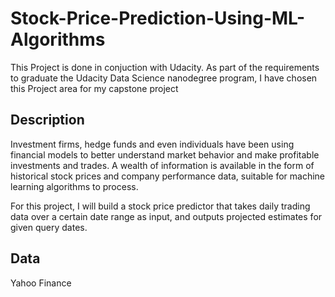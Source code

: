 # Stock-Price-Prediction-Using-ML-Algorithms
This Project is done in conjuction with Udacity. As part of the requirements to graduate the Udacity Data Science nanodegree program, I have chosen this Project area for my capstone project 




## Description

Investment firms, hedge funds and even individuals have been using financial models to better understand market behavior and make profitable investments and trades. A wealth of information is available in the form of historical stock prices and company performance data, suitable for machine learning algorithms to process.


For this project, I will build a stock price predictor that takes daily trading data over a certain date range as input, and outputs projected estimates for given query dates. 

## Data
Yahoo Finance 
